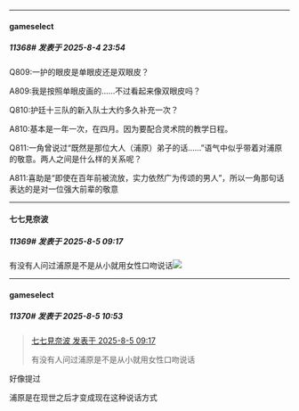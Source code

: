 ﻿
*****

####  gameselect  
##### 11368#       发表于 2025-8-4 23:54

Q809:一护的眼皮是单眼皮还是双眼皮？

A809:我是按照单眼皮画的……不过看起来像双眼皮吗？

Q810:护廷十三队的新入队士大约多久补充一次？

A810:基本是一年一次，在四月。因为要配合灵术院的教学日程。

Q811:一角曾说过“既然是那位大人（浦原）弟子的话……”语气中似乎带着对浦原的敬意。两人之间是什么样的关系呢？

A811:喜助是“即使在百年前被流放，实力依然广为传颂的男人”，所以一角那句话表达的是对一位强大前辈的敬意


*****

####  七七見奈波  
##### 11369#       发表于 2025-8-5 09:17

有没有人问过浦原是不是从小就用女性口吻说话<img src="https://static.stage1st.com/image/smiley/face2017/034.png" referrerpolicy="no-referrer">


*****

####  gameselect  
##### 11370#       发表于 2025-8-5 10:53

<blockquote><a href="httphttps://stage1st.com/2b/forum.php?mod=redirect&amp;goto=findpost&amp;pid=68217146&amp;ptid=2035792" target="_blank">七七見奈波 发表于 2025-8-5 09:17</a>

有没有人问过浦原是不是从小就用女性口吻说话</blockquote>
好像提过

浦原是在现世之后才变成现在这种说话方式

